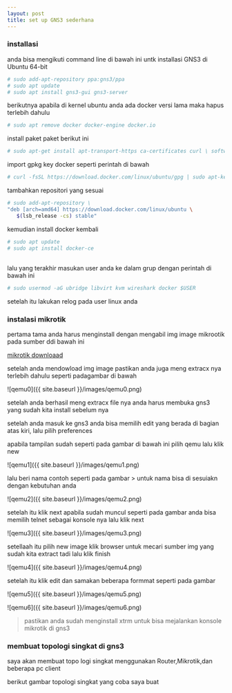 ```yaml
---
layout: post
title: set up GNS3 sederhana
---
```

### installasi
anda bisa mengikuti command line di bawah ini untk installasi GNS3 di Ubuntu 64-bit 

```bash
# sudo add-apt-repository ppa:gns3/ppa
# sudo apt update
# sudo apt install gns3-gui gns3-server
```
berikutnya apabila di kernel ubuntu anda ada docker versi lama maka hapus terlebih dahulu

```bash
# sudo apt remove docker docker-engine docker.io
```
install paket paket berikut ini 

```bash 
# sudo apt-get install apt-transport-https ca-certificates curl \ software-properties-common
```

import gpkg key docker seperti perintah di bawah

```bash
# curl -fsSL https://download.docker.com/linux/ubuntu/gpg | sudo apt-key add -
```
tambahkan repositori yang sesuai

```bash
# sudo add-apt-repository \
"deb [arch=amd64] https://download.docker.com/linux/ubuntu \
   $(lsb_release -cs) stable"
```
kemudian install docker kembali

```bash
# sudo apt update
# sudo apt install docker-ce
```
##
lalu yang terakhir masukan user anda ke dalam grup dengan perintah di bawah ini 

```bash
# sudo usermod -aG ubridge libvirt kvm wireshark docker $USER
```
setelah itu lakukan relog pada user linux anda

### instalasi mikrotik 

pertama tama anda harus menginstall dengan mengabil img image mikrootik pada sumber ddi bawah ini 

[mikrotik downloaad](https://download.mikrotik.com/routeros/6.49.8/chr-6.49.8.img.zip)

setelah anda mendowload img image pastikan anda juga meng extracx nya terlebih dahulu seperti padagambar di bawah

![qemu0]({{ site.baseurl }}/images/qemu0.png)

setelah anda berhasil meng extracx file nya anda harus membuka gns3 yang sudah kita install sebelum nya

setelah anda masuk ke gns3 anda bisa memilih edit yang berada di bagian atas kiri, lalu pilih preferences 

apabila tampilan sudah seperti pada gambar di bawah ini pilih qemu lalu klik new 

![qemu1]({{ site.baseurl }}/images/qemu1.png)

lalu beri nama contoh seperti pada gambar > untuk nama bisa di sesuiakn dengan kebutuhan anda

![qemu2]({{ site.baseurl }}/images/qemu2.png)

setelah itu klik next apabila sudah muncul seperti pada gambar anda bisa memilih telnet sebagai konsole nya lalu klik next

![qemu3]({{ site.baseurl }}/images/qemu3.png)

setellaah itu pilih new image klik browser untuk mecari sumber img yang sudah kita extract tadi lalu klik finish 

![qemu4]({{ site.baseurl }}/images/qemu4.png)

setelah itu klik edit dan samakan beberapa formmat seperti pada gambar 

![qemu5]({{ site.baseurl }}/images/qemu5.png)

![qemu6]({{ site.baseurl }}/images/qemu6.png)

> pastikan anda sudah menginstall xtrm untuk bisa mejalankan konsole mikrotik di gns3


### membuat topologi singkat di gns3

saya akan membuat topo logi singkat menggunakan Router,Mikrotik,dan beberapa pc client

berikut gambar topologi singkat yang coba saya buat






